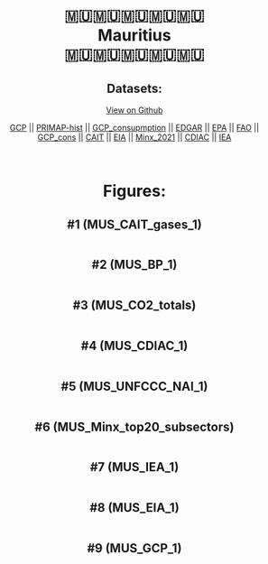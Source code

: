 
<center>
<h1 align="center">
🇲🇺🇲🇺🇲🇺🇲🇺🇲🇺
<br>
Mauritius
<br>
🇲🇺🇲🇺🇲🇺🇲🇺🇲🇺
</h1>
<h2>Datasets:</h2>
<p><a href="https://github.com/dquintani/Greenhouse-Data/tree/master/country_data/MUS_Mauritius/data">View on Github</a>
<br></p><p><a href="data/MUS_GCP.csv">GCP</a> || <a href="data/MUS_PRIMAP-hist.csv">PRIMAP-hist</a> || <a href="data/MUS_GCP_consupmption.csv">GCP_consupmption</a> || <a href="data/MUS_EDGAR.csv">EDGAR</a> || <a href="data/MUS_EPA.csv">EPA</a> || <a href="data/MUS_FAO.csv">FAO</a> || <a href="data/MUS_GCP_cons.csv">GCP_cons</a> || <a href="data/MUS_CAIT.csv">CAIT</a> || <a href="data/MUS_EIA.csv">EIA</a> || <a href="data/MUS_Minx_2021.csv">Minx_2021</a> || <a href="data/MUS_CDIAC.csv">CDIAC</a> || <a href="data/MUS_IEA.csv">IEA</a></p><p><br></p>
<h1>Figures:</h1><h2>#1 (MUS_CAIT_gases_1)</h2>
<p><img alt="" src="figures/MUS_CAIT_gases_1.png" /></p><h2>#2 (MUS_BP_1)</h2>
<p><img alt="" src="figures/MUS_BP_1.png" /></p><h2>#3 (MUS_CO2_totals)</h2>
<p><img alt="" src="figures/MUS_CO2_totals.png" /></p><h2>#4 (MUS_CDIAC_1)</h2>
<p><img alt="" src="figures/MUS_CDIAC_1.png" /></p><h2>#5 (MUS_UNFCCC_NAI_1)</h2>
<p><img alt="" src="figures/MUS_UNFCCC_NAI_1.png" /></p><h2>#6 (MUS_Minx_top20_subsectors)</h2>
<p><img alt="" src="figures/MUS_Minx_top20_subsectors.png" /></p><h2>#7 (MUS_IEA_1)</h2>
<p><img alt="" src="figures/MUS_IEA_1.png" /></p><h2>#8 (MUS_EIA_1)</h2>
<p><img alt="" src="figures/MUS_EIA_1.png" /></p><h2>#9 (MUS_GCP_1)</h2>
<p><img alt="" src="figures/MUS_GCP_1.png" /></p>